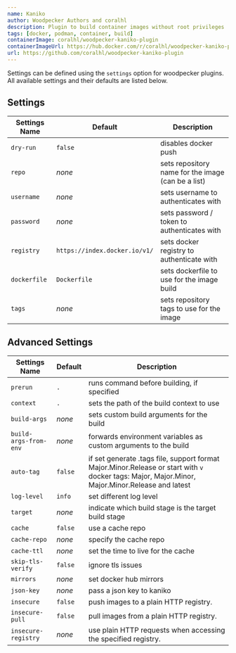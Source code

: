 ```yaml
---
name: Kaniko
author: Woodpecker Authors and coralhl
description: Plugin to build container images without root privileges
tags: [docker, podman, container, build]
containerImage: coralhl/woodpecker-kaniko-plugin
containerImageUrl: https://hub.docker.com/r/coralhl/woodpecker-kaniko-plugin
url: https://github.com/coralhl/woodpecker-kaniko-plugin
---
```


Settings can be defined using the `settings` option for woodpecker plugins. All available settings and their defaults are listed below.

## Settings

| Settings Name | Default                       | Description                                        |
| ------------- | ----------------------------- | -------------------------------------------------- |
| `dry-run`     | `false`                       | disables docker push                               |
| `repo`        | _none_                        | sets repository name for the image (can be a list) |
| `username`    | _none_                        | sets username to authenticates with                |
| `password`    | _none_                        | sets password / token to authenticates with        |
| `registry`    | `https://index.docker.io/v1/` | sets docker registry to authenticate with          |
| `dockerfile`  | `Dockerfile`                  | sets dockerfile to use for the image build         |
| `tags`        | _none_                        | sets repository tags to use for the image          |

## Advanced Settings

| Settings Name         | Default | Description                                                                                                                                      |
| --------------------- | ------- | ------------------------------------------------------------------------------------------------------------------------------------------------ |
| `prerun`              | `.`     | runs command before building, if specified                                                                                                       |
| `context`             | `.`     | sets the path of the build context to use                                                                                                        |
| `build-args`          | _none_  | sets custom build arguments for the build                                                                                                        |
| `build-args-from-env` | _none_  | forwards environment variables as custom arguments to the build                                                                                  |
| `auto-tag`            | `false` | if set generate .tags file, support format Major.Minor.Release or start with `v` docker tags: Major, Major.Minor, Major.Minor.Release and latest |
| `log-level`           | `info`  | set different log level                                                                                                                          |
| `target`              | _none_  | indicate which build stage is the target build stage                                                                                             |
| `cache`               | `false` | use a cache repo                                                                                                                                 |
| `cache-repo`          | _none_  | specify the cache repo                                                                                                                           |
| `cache-ttl`           | _none_  | set the time to live for the cache                                                                                                               |
| `skip-tls-verify`     | `false` | ignore tls issues                                                                                                                                |
| `mirrors`             | _none_  | set docker hub mirrors                                                                                                                           |
| `json-key`            | _none_  | pass a json key to kaniko                                                                                                                        |
| `insecure`            | `false` | push images to a plain HTTP registry.                                                                                                            |
| `insecure-pull`       | `false` | pull images from a plain HTTP registry.                                                                                                          |
| `insecure-registry`   | _none_  | use plain HTTP requests when accessing the specified registry.                                                                                   |

